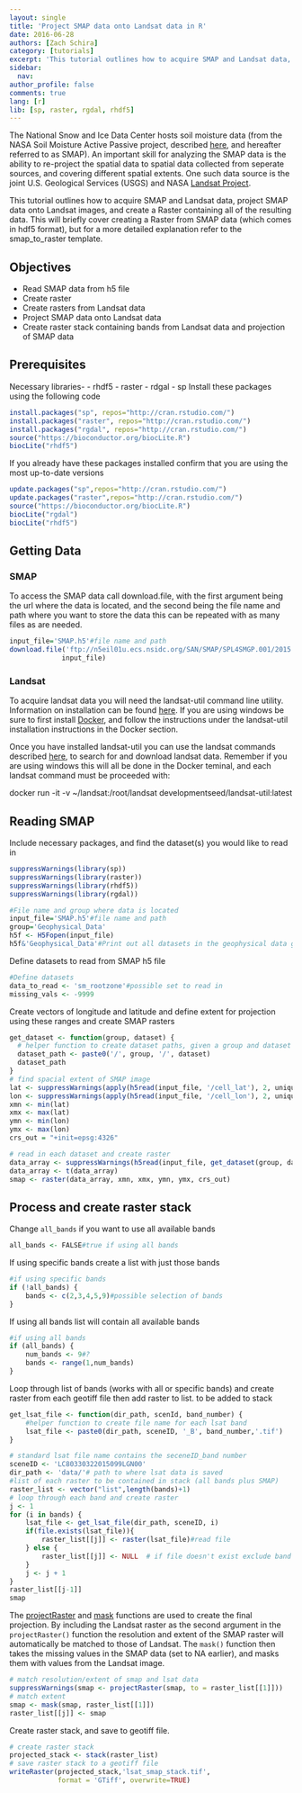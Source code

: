 ```yaml
---
layout: single
title: 'Project SMAP data onto Landsat data in R'
date: 2016-06-28
authors: [Zach Schira]
category: [tutorials]
excerpt: 'This tutorial outlines how to acquire SMAP and Landsat data, project SMAP data onto Landsat images, and create a Raster containing all of the resulting data.'
sidebar:
  nav:
author_profile: false
comments: true
lang: [r]
lib: [sp, raster, rgdal, rhdf5]
---
```



The National Snow and Ice Data Center hosts soil moisture data (from the NASA Soil Moisture Active Passive project, described [here](https://nsidc.org/data/smap), and hereafter referred to as SMAP). An important skill for analyzing the SMAP data is the ability to re-project the spatial data to spatial data collected from seperate sources, and covering different spatial extents. One such data source is the joint U.S. Geological Services (USGS) and NASA [Landsat Project](http://landsat.usgs.gov//about_project_descriptions.php). 

This tutorial outlines how to acquire SMAP and Landsat data, project SMAP data onto Landsat images, and create a Raster containing all of the resulting data. This will briefly cover creating a Raster from SMAP data (which comes in hdf5 format), but for a more detailed explanation refer to the smap_to_raster template.

## Objectives

- Read SMAP data from h5 file
- Create raster
- Create rasters from Landsat data
- Project SMAP data onto Landsat data
- Create raster stack containing bands from Landsat data and projection of SMAP data

## Prerequisites

Necessary libraries- 
    - rhdf5
    - raster
    - rdgal
    - sp
Install these packages using the following code


```R
install.packages("sp", repos="http://cran.rstudio.com/")
install.packages("raster", repos="http://cran.rstudio.com/")
install.packages("rgdal", repos="http://cran.rstudio.com/")
source("https://bioconductor.org/biocLite.R")
biocLite("rhdf5")
```

If you already have these packages installed confirm that you are using the most up-to-date versions


```R
update.packages("sp",repos="http://cran.rstudio.com/")
update.packages("raster",repos="http://cran.rstudio.com/")
source("https://bioconductor.org/biocLite.R")
biocLite("rgdal")
biocLite("rhdf5")
```

## Getting Data

### SMAP

To access the SMAP data call download.file, with the first argument being the url where the data is located, and the second being the file name and path where you want to store the data this can be repeated with as many files as are needed.


```R
input_file='SMAP.h5'#file name and path
download.file('ftp://n5eil01u.ecs.nsidc.org/SAN/SMAP/SPL4SMGP.001/2015.04.01/SMAP_L4_SM_gph_20150401T013000_Vb1010_001.h5',
             input_file)
```

### Landsat

To acquire landsat data you will need the landsat-util command line utility. Information on installation can be found [here](http://landsat-util.readthedocs.io/en/latest/installation.html). If you are using windows be sure to first install [Docker](https://docs.docker.com/windows/), and follow the instructions under the landsat-util installation instructions in the Docker section. 

Once you have installed landsat-util you can use the landsat commands described [here](http://landsat-util.readthedocs.io/en/latest/overview.html), to search for and download landsat data. Remember if you are using windows this will all be done in the Docker teminal, and each landsat command must be proceeded with:

docker run -it -v ~/landsat:/root/landsat developmentseed/landsat-util:latest

## Reading SMAP

Include necessary packages, and find the dataset(s) you would like to read in


```R
suppressWarnings(library(sp))
suppressWarnings(library(raster))
suppressWarnings(library(rhdf5))
suppressWarnings(library(rgdal))

#File name and group where data is located
input_file='SMAP.h5'#file name and path
group='Geophysical_Data'
h5f <- H5Fopen(input_file)
h5f&'Geophysical_Data'#Print out all datasets in the geophysical data group
```

Define datasets to read from SMAP h5 file


```R
#Define datasets
data_to_read <- 'sm_rootzone'#possible set to read in
missing_vals <- -9999
```

Create vectors of longitude and latitude and define extent for projection using these ranges and create SMAP rasters


```R
get_dataset <- function(group, dataset) {
  # helper function to create dataset paths, given a group and dataset
  dataset_path <- paste0('/', group, '/', dataset)
  dataset_path
}
# find spacial extent of SMAP image
lat <- suppressWarnings(apply(h5read(input_file, '/cell_lat'), 2, unique))
lon <- suppressWarnings(apply(h5read(input_file, '/cell_lon'), 2, unique))
xmn <- min(lat)
xmx <- max(lat)
ymn <- min(lon)
ymx <- max(lon)
crs_out = "+init=epsg:4326"

# read in each dataset and create raster
data_array <- suppressWarnings(h5read(input_file, get_dataset(group, data_to_read)))
data_array <- t(data_array)
smap <- raster(data_array, xmn, xmx, ymn, ymx, crs_out)
```

## Process and create raster stack

Change `all_bands` if you want to use all available bands


```R
all_bands <- FALSE#true if using all bands
```

If using specific bands create a list with just those bands


```R
#if using specific bands
if (!all_bands) {
    bands <- c(2,3,4,5,9)#possible selection of bands
}
```

If using all bands list will contain all available bands


```R
#if using all bands
if (all_bands) {
    num_bands <- 9#?
    bands <- range(1,num_bands)
}
```

Loop through list of bands (works with all or specific bands) and create raster from each geotiff file then add raster to list. to be added to stack


```R
get_lsat_file <- function(dir_path, scenId, band_number) {
    #helper function to create file name for each lsat band
    lsat_file <- paste0(dir_path, sceneID, '_B', band_number,'.tif')
}

# standard lsat file name contains the seceneID_band number
sceneID <- 'LC80330322015099LGN00'
dir_path <- 'data/'# path to where lsat data is saved
#list of each raster to be contained in stack (all bands plus SMAP)
raster_list <- vector("list",length(bands)+1)
# loop through each band and create raster
j <- 1
for (i in bands) {
    lsat_file <- get_lsat_file(dir_path, sceneID, i)
    if(file.exists(lsat_file)){
        raster_list[[j]] <- raster(lsat_file)#read file
    } else {
        raster_list[[j]] <- NULL  # if file doesn't exist exclude band from stack
    }
    j <- j + 1
}
raster_list[[j-1]]
smap
```

The [projectRaster](http://www.inside-r.org/packages/cran/raster/docs/projectRaster) and [mask](http://www.inside-r.org/packages/cran/raster/docs/mask) functions are used to create the final projection. By including the Landsat raster as the second argument in the `projectRaster()` function the resolution and extent of the SMAP raster will automatically be matched to those of Landsat. The `mask()` function then takes the missing values in the SMAP data (set to NA earlier), and masks them with values from the Landsat image.


```R
# match resolution/extent of smap and lsat data
suppressWarnings(smap <- projectRaster(smap, to = raster_list[[1]]))
# match extent
smap <- mask(smap, raster_list[[1]])
raster_list[[j]] <- smap
```

Create raster stack, and save to geotiff file.


```R
# create raster stack
projected_stack <- stack(raster_list)
# save raster stack to a geotiff file
writeRaster(projected_stack,'lsat_smap_stack.tif', 
            format = 'GTiff', overwrite=TRUE)
```
